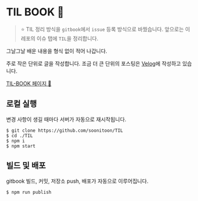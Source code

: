 # TIL BOOK 📖

> ⭐️ TIL 정리 방식을 `gitbook`에서 `issue` 등록 방식으로 바꿨습니다. 앞으로는 이 레포의 이슈 탭에 `TIL`을 정리합니다.

그날그날 배운 내용을 형식 없이 적어 나갑니다.

주로 작은 단위로 글을 작성합니다. 조금 더 큰 단위의 포스팅은 [Velog](https://velog.io/@soonitoon)에 작성하고 있습니다.

[TIL-BOOK 페이지 🚀](https://soonitoon.github.io/TIL/)

## 로컬 실행

변경 사항이 생길 때마다 서버가 자동으로 재시작됩니다.

```shell
$ git clone https://github.com/soonitoon/TIL
$ cd ./TIL
$ npm i
$ npm start
```

## 빌드 및 배포

gitbook 빌드, 커밋, 저장소 push, 배포가 자동으로 이루어집니다.

```shell
$ npm run publish
```
